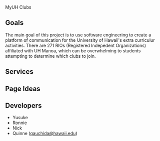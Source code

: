 MyUH Clubs

## Goals 
The main goal of this project is to use software engineering to create a platform of communication for the University of Hawaii's extra curriculur activities. There are 271 RIOs (Registered Indepedent Organizations) affiliated with UH Manoa, which can be overwhelming to students attempting to determine which clubs to join. 

## Services 

## Page Ideas


## Developers
- Yusuke
- Ronnie
- Nick
- Quinne (qauchida@hawaii.edu)
